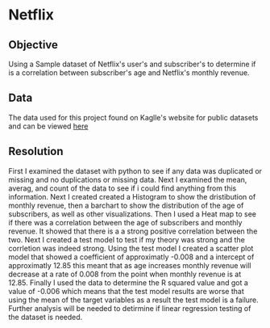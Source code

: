 # Netflix
## Objective
Using a Sample dataset of Netflix's user's and subscriber's to determine if is a correlation between subscriber's age and Netflix's monthly revenue.
## Data
The data used for this project found on Kaglle's website for public datasets and can be viewed [here](https://www.kaggle.com/datasets/arnavsmayan/netflix-userbase-dataset/code?resource=download)
## Resolution
First I examined the dataset with python to see if any data was duplicated or missing and no duplications or missing data. Next I examined the mean, averag, and count of the data to see if i could find anything from this information. Next I created created a Histogram to show the dristibution of monthly revenue, then a barchart to show the distribution of the age of subscribers, as well as other visualizations. Then I used a Heat map to see if there was a correlation between the age of subscribers and monthly revenue. It showed that there is a a strong positive correlation between the two. Next I created a test model to test if my theory was strong and the corrletion was indeed strong. Using the test model I created a scatter plot model that showed a coefficient of approximatly -0.008 and a intercept of approximatly 12.85 this meant that as age increases monthly revenue will decrease at a rate of 0.008 from the point when monthly revenue is at 12.85. Finally I used the data to determine the R squared value and got a value of -0.006 which means that the test model results are worse that using the mean of the target variables as a result the test model is a failure. Further analysis will be needed to detirmine if linear regression testing of the dataset is needed.
